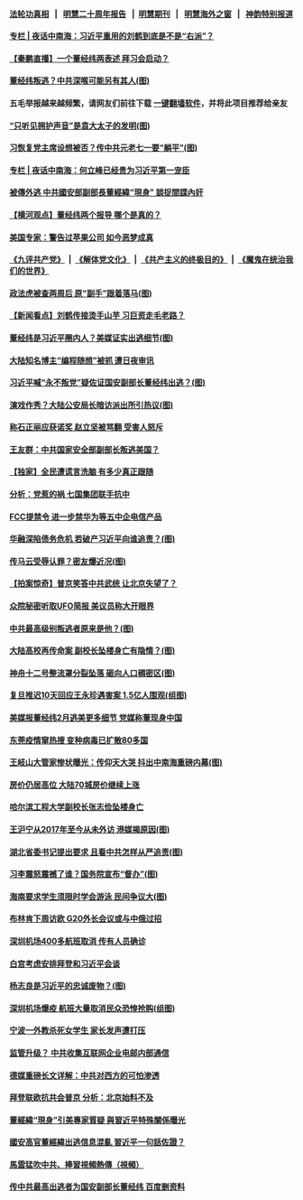 #### [法轮功真相](https://github.com/gfw-breaker/truth/blob/master/README.md?t=0) &nbsp;&nbsp;|&nbsp;&nbsp; [明慧二十周年报告](https://github.com/gfw-breaker/mh-reports/blob/master/README.md?t=0) &nbsp;&nbsp;|&nbsp;&nbsp;[明慧期刊](https://github.com/gfw-breaker/mh-qikan) &nbsp;&nbsp;|&nbsp;&nbsp; [明慧海外之窗](https://github.com/gfw-breaker/mh-news/blob/master/README.md?t=0) &nbsp;&nbsp;|&nbsp;&nbsp; [神韵特别报道](https://github.com/gfw-breaker/mh-news/blob/master/shenyun.md?t=0)
#### [ 专栏 | 夜话中南海：习近平重用的刘鹤到底是不是“右派”？](https://github.com/gfw-breaker/banned-news3/blob/master/pages/yehuazhongnanhai/gx-05142021114056.md)
#### [ 【秦鹏直播】一个董经纬两表述 拜习会启动？](https://github.com/gfw-breaker/banned-news3/blob/master/pages/nsc413/n13032017.md)
#### [ 董经纬叛逃？中共深喉可能另有其人(图)](https://github.com/gfw-breaker/banned-news3/blob/master/pages/p2/975468.md)
#### 五毛举报越来越频繁，请网友们前往下载 [一键翻墙软件](https://github.com/gfw-breaker/ssr-accounts)，并将此项目推荐给亲友
#### [ “只听见拥护声音”是袁大太子的发明(图)](https://github.com/gfw-breaker/banned-news3/blob/master/pages/p6/974851.md)
#### [ 习恢复党主席设想被否？传中共元老七一要“躺平”(图)](https://github.com/gfw-breaker/banned-news3/blob/master/pages/p2/975450.md)
#### [ 专栏 | 夜话中南海：何立峰已经贵为习近平第一宠臣](https://github.com/gfw-breaker/banned-news3/blob/master/pages/yehuazhongnanhai/gx-06182021142751.md)
#### [ 被傳外逃 中共國安部副部長董經緯“現身” 談捉間諜內奸](https://github.com/gfw-breaker/banned-news3/blob/master/pages/soh5/517055.md)
#### [ 【横河观点】董经纬两个报导 哪个是真的？](https://github.com/gfw-breaker/banned-news3/blob/master/pages/nsc413/n13032045.md)
#### [ 美国专家：警告过苹果公司 如今恶梦成真](https://github.com/gfw-breaker/banned-news3/blob/master/pages/nsc413/n13029064.md)
#### [《九评共产党》](https://github.com/begood0513/9ping.md/blob/master/README.md) &nbsp;|&nbsp; [《解体党文化》](../../../../jtdwh.md/blob/master/README.md)  &nbsp;|&nbsp; [《共产主义的终极目的》](../../../../gczydzjmd.md/blob/master/README.md) &nbsp;|&nbsp; [《魔鬼在统治我们的世界》](../../../../mgztzwmdsj.md/blob/master/README.md) 
#### [ 政法虎被查两周后 原“副手”跟着落马(图)](https://github.com/gfw-breaker/banned-news3/blob/master/pages/p2/975222.md)
#### [ 【新闻看点】刘鹤传接烫手山芋 习巨资走毛老路？](https://github.com/gfw-breaker/banned-news3/blob/master/pages/nsc413/n13029606.md)
#### [ 董经纬是习近平圈内人？美媒证实出逃细节(图)](https://github.com/gfw-breaker/banned-news3/blob/master/pages/p2/975495.md)
#### [ 大陆知名博主“编程随想”被抓 遭日夜审讯](https://github.com/gfw-breaker/banned-news3/blob/master/pages/nf4514/n13023465.md)
#### [ 习近平喊“永不叛党”疑佐证国安副部长董经纬出逃？(图)](https://github.com/gfw-breaker/banned-news3/blob/master/pages/p2/975418.md)
#### [ 演戏作秀？大陆公安局长暗访派出所引热议(图)](https://github.com/gfw-breaker/banned-news3/blob/master/pages/p1/975319.md)
#### [ 称石正丽应获诺奖 赵立坚被骂翻 受害人怒斥](https://github.com/gfw-breaker/banned-news3/blob/master/pages/nsc413/n13031813.md)
#### [ 王友群：中共国家安全部副部长叛逃美国？](https://github.com/gfw-breaker/banned-news3/blob/master/pages/nsc413/n13029545.md)
#### [ 【独家】全民遭谎言洗脑 有多少真正跟随](https://github.com/gfw-breaker/banned-news3/blob/master/pages/nf4514/n12997170.md)
#### [ 分析：党惹的祸 七国集团联手抗中](https://github.com/gfw-breaker/banned-news3/blob/master/pages/nsc413/n13031850.md)
#### [ FCC提禁令 进一步禁华为等五中企电信产品](https://github.com/gfw-breaker/banned-news3/blob/master/pages/nf4514/n13029120.md)
#### [ 华融深陷债务危机 若破产习近平向谁追责？(图)](https://github.com/gfw-breaker/banned-news3/blob/master/pages/p5/975398.md)
#### [ 传马云受辱认罪？密友爆近况(图)](https://github.com/gfw-breaker/banned-news3/blob/master/pages/p2/975207.md)
#### [ 【拍案惊奇】普京笑答中共武统 让北京失望了？](https://github.com/gfw-breaker/banned-news3/blob/master/pages/nsc413/n13031093.md)
#### [ 众院秘密听取UFO简报 美议员称大开眼界](https://github.com/gfw-breaker/banned-news3/blob/master/pages/nf4514/n13029086.md)
#### [ 中共最高级别叛逃者原来是他？(图)](https://github.com/gfw-breaker/banned-news3/blob/master/pages/p2/975296.md)
#### [ 大陆高校再传命案 副校长坠楼身亡有隐情？(图)](https://github.com/gfw-breaker/banned-news3/blob/master/pages/p1/975425.md)
#### [ 神舟十二号整流罩分裂坠落 砸向人口稠密区(图)](https://github.com/gfw-breaker/banned-news3/blob/master/pages/p1/975412.md)
#### [ 复旦推迟10天回应王永珍遇害案 1.5亿人围观(组图)](https://github.com/gfw-breaker/banned-news3/blob/master/pages/p1/975409.md)
#### [ 美媒报董经纬2月逃美更多细节 党媒称董现身中国](https://github.com/gfw-breaker/banned-news3/blob/master/pages/prog204/a103145887.md)
#### [ 东莞疫情窜热搜 变种病毒已扩散80多国](https://github.com/gfw-breaker/banned-news3/blob/master/pages/prog204/a103145728.md)
#### [ 王岐山大管家惨状曝光：传仰天大哭 抖出中南海重磅内幕(图)](https://github.com/gfw-breaker/banned-news3/blob/master/pages/p2/975116.md)
#### [ 房价仍居高位 大陆70城房价继续上涨](https://github.com/gfw-breaker/banned-news3/blob/master/pages/nsc413/n13030484.md)
#### [ 哈尔滨工程大学副校长张志俭坠楼身亡](https://github.com/gfw-breaker/banned-news3/blob/master/pages/nsc413/n13030073.md)
#### [ 王沪宁从2017年至今从未外访 港媒揭原因(图)](https://github.com/gfw-breaker/banned-news3/blob/master/pages/p2/975426.md)
#### [ 湖北省委书记提出要求 且看中共怎样从严追责(图)](https://github.com/gfw-breaker/banned-news3/blob/master/pages/p2/975318.md)
#### [ 习李震怒震撼了谁？国务院宣布“督办”(图)](https://github.com/gfw-breaker/banned-news3/blob/master/pages/p2/975061.md)
#### [ 海南要求学生须限时学会游泳 民间争议大(图)](https://github.com/gfw-breaker/banned-news3/blob/master/pages/p1/975336.md)
#### [ 布林肯下周访欧 G20外长会议或与中俄过招](https://github.com/gfw-breaker/banned-news3/blob/master/pages/nsc413/n13031942.md)
#### [ 深圳机场400多航班取消 传有人员确诊](https://github.com/gfw-breaker/banned-news3/blob/master/pages/nsc413/n13030777.md)
#### [ 白宫考虑安排拜登和习近平会谈](https://github.com/gfw-breaker/banned-news3/blob/master/pages/nsc413/n13029355.md)
#### [ 杨志良是习近平的忠诚废物？(图)](https://github.com/gfw-breaker/banned-news3/blob/master/pages/p4/975373.md)
#### [ 深圳机场爆疫 航班大量取消民众恐惶抢购(组图)](https://github.com/gfw-breaker/banned-news3/blob/master/pages/p1/975452.md)
#### [ 宁波一外教杀死女学生 家长发声遭打压](https://github.com/gfw-breaker/banned-news3/blob/master/pages/nsc413/n13031868.md)
#### [ 监管升级？ 中共收集互联网企业电邮内部通信](https://github.com/gfw-breaker/banned-news3/blob/master/pages/nsc413/n13030457.md)
#### [ 德媒重磅长文详解：中共对西方的可怕渗透](https://github.com/gfw-breaker/banned-news3/blob/master/pages/nf4514/n13031701.md)
#### [ 拜登联欧抗共会普京 分析：北京始料不及](https://github.com/gfw-breaker/banned-news3/blob/master/pages/nf4514/n13031476.md)
#### [ 董經緯“現身”引美專家質疑 與習近平特殊關係曝光](https://github.com/gfw-breaker/banned-news3/blob/master/pages/soh5/517250.md)
#### [ 國安高官董經緯出逃信息混亂 習近平一句話佐證？](https://github.com/gfw-breaker/banned-news3/blob/master/pages/soh5/517001.md)
#### [ 馬雲猛吹中共、捧習視頻熱傳（視頻）](https://github.com/gfw-breaker/banned-news3/blob/master/pages/soh5/516896.md)
#### [ 传中共最高出逃者为国安副部长董经纬 百度删资料](https://github.com/gfw-breaker/banned-news3/blob/master/pages/prog204/a103145290.md)
